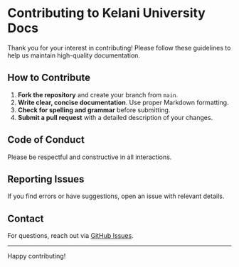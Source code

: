 # Contributing to Kelani University Docs

Thank you for your interest in contributing! Please follow these guidelines to help us maintain high-quality documentation.

## How to Contribute

1. **Fork the repository** and create your branch from `main`.
2. **Write clear, concise documentation**. Use proper Markdown formatting.
3. **Check for spelling and grammar** before submitting.
4. **Submit a pull request** with a detailed description of your changes.

## Code of Conduct

Please be respectful and constructive in all interactions.

## Reporting Issues

If you find errors or have suggestions, open an issue with relevant details.

## Contact

For questions, reach out via [GitHub Issues](https://github.com/moinakhere/kelani_university/issues).

---
Happy contributing!
